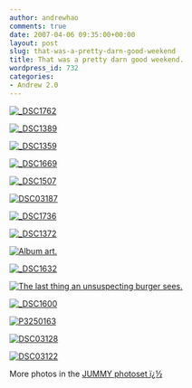 ```yaml
---
author: andrewhao
comments: true
date: 2007-04-06 09:35:00+00:00
layout: post
slug: that-was-a-pretty-darn-good-weekend
title: That was a pretty darn good weekend.
wordpress_id: 732
categories:
- Andrew 2.0
---
```


[![_DSC1762](http://farm1.static.flickr.com/183/448146766_a35fa42396_m.jpg)](http://farm1.static.flickr.com/183/448146766_a35fa42396.jpg)  






[![_DSC1389](http://farm1.static.flickr.com/242/448139600_e40d3377ee_m.jpg)](http://farm1.static.flickr.com/242/448139600_e40d3377ee.jpg)  






[![_DSC1359](http://farm1.static.flickr.com/249/448138698_4d7f7d8e04_m.jpg)](http://farm1.static.flickr.com/249/448138698_4d7f7d8e04.jpg)  






[![_DSC1669](http://farm1.static.flickr.com/207/448143780_8f08df2ae9_m.jpg)](http://farm1.static.flickr.com/207/448143780_8f08df2ae9.jpg)  






[![_DSC1507](http://farm1.static.flickr.com/191/448140382_47d1a831b6_m.jpg)](http://farm1.static.flickr.com/191/448140382_47d1a831b6.jpg)  






[![DSC03187](http://farm1.static.flickr.com/189/448135957_9382307af2_m.jpg)](http://farm1.static.flickr.com/189/448135957_9382307af2.jpg)  




 

[![_DSC1736](http://farm1.static.flickr.com/240/448145518_764e15d94c_m.jpg)](http://farm1.static.flickr.com/240/448145518_764e15d94c.jpg)  




[![_DSC1372](http://farm1.static.flickr.com/248/448139120_e1b420523a_m.jpg)](http://farm1.static.flickr.com/248/448139120_e1b420523a.jpg)  






[![Album art.](http://farm1.static.flickr.com/249/448142236_5324ec409f_m.jpg)](http://farm1.static.flickr.com/249/448142236_5324ec409f.jpg)  






[![_DSC1632](http://farm1.static.flickr.com/234/448142922_133e23116a_m.jpg)](http://farm1.static.flickr.com/234/448142922_133e23116a.jpg)  






[![The last thing an unsuspecting burger sees.](http://farm1.static.flickr.com/232/448147045_f980f686d4_m.jpg)](http://farm1.static.flickr.com/232/448147045_f980f686d4.jpg)  






[![_DSC1600](http://farm1.static.flickr.com/205/448146309_5c73de6b8f_m.jpg)](http://farm1.static.flickr.com/205/448146309_5c73de6b8f.jpg)  






[![P3250163](http://farm1.static.flickr.com/197/448137380_82668659e1_m.jpg)](http://farm1.static.flickr.com/197/448137380_82668659e1.jpg)  






[![DSC03128](http://farm1.static.flickr.com/254/448130456_70285cc0a9_m.jpg)](http://farm1.static.flickr.com/254/448130456_70285cc0a9.jpg)  






[![DSC03122](http://farm1.static.flickr.com/224/448129778_bec3d20338_m.jpg)](http://farm1.static.flickr.com/224/448129778_bec3d20338.jpg)

More photos in the [JUMMY photoset ï¿½](http://flickr.com/photos/andrewhao/tags/jummy/)  





